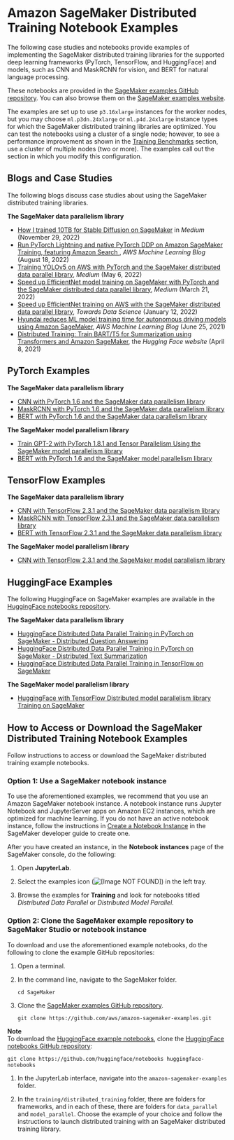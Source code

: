 # Amazon SageMaker Distributed Training Notebook Examples<a name="distributed-training-notebook-examples"></a>

The following case studies and notebooks provide examples of implementing the SageMaker distributed training libraries for the supported deep learning frameworks \(PyTorch, TensorFlow, and HuggingFace\) and models, such as CNN and MaskRCNN for vision, and BERT for natural language processing\.

These notebooks are provided in the [SageMaker examples GitHub repository](https://github.com/aws/amazon-sagemaker-examples/tree/master/training/distributed_training/)\. You can also browse them on the [SageMaker examples website](https://sagemaker-examples.readthedocs.io/en/latest/training/distributed_training/index.html)\.

The examples are set up to use `p3.16xlarge` instances for the worker nodes, but you may choose `ml.p3dn.24xlarge` or `ml.p4d.24xlarge` instance types for which the SageMaker distributed training libraries are optimized\. You can test the notebooks using a cluster of a single node; however, to see a performance improvement as shown in the [Training Benchmarks](https://docs.aws.amazon.com/sagemaker/latest/dg/data-parallel-intro.html#data-parallel-benchmarks) section, use a cluster of multiple nodes \(two or more\)\. The examples call out the section in which you modify this configuration\.

## Blogs and Case Studies<a name="distributed-training-notebook-examples-blog"></a>

The following blogs discuss case studies about using the SageMaker distributed training libraries\.

**The SageMaker data parallelism library**
+ [How I trained 10TB for Stable Diffusion on SageMaker](https://medium.com/@emilywebber/how-i-trained-10tb-for-stable-diffusion-on-sagemaker-39dcea49ce32) in *Medium* \(November 29, 2022\)
+ [Run PyTorch Lightning and native PyTorch DDP on Amazon SageMaker Training, featuring Amazon Search ](http://aws.amazon.com/blogs/machine-learning/run-pytorch-lightning-and-native-pytorch-ddp-on-amazon-sagemaker-training-featuring-amazon-search/), *AWS Machine Learning Blog* \(August 18, 2022\)
+ [Training YOLOv5 on AWS with PyTorch and the SageMaker distributed data parallel library](https://medium.com/@sitecao/training-yolov5-on-aws-with-pytorch-and-sagemaker-distributed-data-parallel-library-a196ab01409b), *Medium* \(May 6, 2022\)
+ [Speed up EfficientNet model training on SageMaker with PyTorch and the SageMaker distributed data parallel library](https://medium.com/@dangmz/speed-up-efficientnet-model-training-on-amazon-sagemaker-with-pytorch-and-sagemaker-distributed-dae4b048c01a), *Medium* \(March 21, 2022\)
+ [Speed up EfficientNet training on AWS with the SageMaker distributed data parallel library](https://towardsdatascience.com/speed-up-efficientnet-training-on-aws-by-up-to-30-with-sagemaker-distributed-data-parallel-library-2dbf6d1e18e8), *Towards Data Science* \(January 12, 2022\)
+ [Hyundai reduces ML model training time for autonomous driving models using Amazon SageMaker](http://aws.amazon.com/blogs/machine-learning/hyundai-reduces-training-time-for-autonomous-driving-models-using-amazon-sagemaker/), *AWS Machine Learning Blog* \(June 25, 2021\)
+ [Distributed Training: Train BART/T5 for Summarization using Transformers and Amazon SageMaker](https://huggingface.co/blog/sagemaker-distributed-training-seq2seq), the *Hugging Face website* \(April 8, 2021\)

## PyTorch Examples<a name="distributed-training-notebook-examples-pytorch"></a>

**The SageMaker data parallelism library**
+ [CNN with PyTorch 1\.6 and the SageMaker data parallelism library](https://sagemaker-examples.readthedocs.io/en/latest/training/distributed_training/pytorch/data_parallel/mnist/pytorch_smdataparallel_mnist_demo.html)
+ [MaskRCNN with PyTorch 1\.6 and the SageMaker data parallelism library](https://sagemaker-examples.readthedocs.io/en/latest/training/distributed_training/pytorch/data_parallel/maskrcnn/pytorch_smdataparallel_maskrcnn_demo.html)
+ [BERT with PyTorch 1\.6 and the SageMaker data parallelism library](https://sagemaker-examples.readthedocs.io/en/latest/training/distributed_training/pytorch/data_parallel/bert/pytorch_smdataparallel_bert_demo.html)

**The SageMaker model parallelism library**
+ [Train GPT\-2 with PyTorch 1\.8\.1 and Tensor Parallelism Using the SageMaker model parallelism library](https://sagemaker-examples.readthedocs.io/en/latest/training/distributed_training/pytorch/model_parallel/gpt2/smp-train-gpt-simple.html)
+ [BERT with PyTorch 1\.6 and the SageMaker model parallelism library](https://sagemaker-examples.readthedocs.io/en/latest/training/distributed_training/pytorch/model_parallel/bert/smp_bert_tutorial.html)

## TensorFlow Examples<a name="distributed-training-notebook-examples-tensorflow"></a>

**The SageMaker data parallelism library**
+ [CNN with TensorFlow 2\.3\.1 and the SageMaker data parallelism library](https://sagemaker-examples.readthedocs.io/en/latest/training/distributed_training/tensorflow/data_parallel/mnist/tensorflow2_smdataparallel_mnist_demo.html)
+ [MaskRCNN with TensorFlow 2\.3\.1 and the SageMaker data parallelism library](https://sagemaker-examples.readthedocs.io/en/latest/training/distributed_training/tensorflow/data_parallel/maskrcnn/tensorflow2_smdataparallel_maskrcnn_demo.html)
+ [BERT with TensorFlow 2\.3\.1 and the SageMaker data parallelism library](https://sagemaker-examples.readthedocs.io/en/latest/training/distributed_training/tensorflow/data_parallel/bert/tensorflow2_smdataparallel_bert_demo.html)

**The SageMaker model parallelism library**
+ [CNN with TensorFlow 2\.3\.1 and the SageMaker model parallelism library](https://sagemaker-examples.readthedocs.io/en/latest/training/distributed_training/tensorflow/model_parallel/mnist/tensorflow_smmodelparallel_mnist.html)

## HuggingFace Examples<a name="distributed-training-notebook-examples-huggingface"></a>

The following HuggingFace on SageMaker examples are available in the [HuggingFace notebooks repository](https://github.com/huggingface/notebooks/tree/master/sagemaker)\.

**The SageMaker data parallelism library**
+ [HuggingFace Distributed Data Parallel Training in PyTorch on SageMaker \- Distributed Question Answering](https://github.com/huggingface/notebooks/blob/master/sagemaker/03_distributed_training_data_parallelism/sagemaker-notebook.ipynb)
+ [HuggingFace Distributed Data Parallel Training in PyTorch on SageMaker \- Distributed Text Summarization](https://github.com/huggingface/notebooks/blob/master/sagemaker/08_distributed_summarization_bart_t5/sagemaker-notebook.ipynb)
+ [HuggingFace Distributed Data Parallel Training in TensorFlow on SageMaker](https://github.com/huggingface/notebooks/blob/master/sagemaker/07_tensorflow_distributed_training_data_parallelism/sagemaker-notebook.ipynb)

**The SageMaker model parallelism library**
+ [HuggingFace with TensorFlow Distributed model parallelism library Training on SageMaker](https://github.com/huggingface/notebooks/blob/master/sagemaker/04_distributed_training_model_parallelism/sagemaker-notebook.ipynb)

## How to Access or Download the SageMaker Distributed Training Notebook Examples<a name="distributed-training-notebook-examples-setup"></a>

Follow instructions to access or download the SageMaker distributed training example notebooks\.

### Option 1: Use a SageMaker notebook instance<a name="distributed-training-notebook-examples-ni"></a>

To use the aforementioned examples, we recommend that you use an Amazon SageMaker notebook instance\. A notebook instance runs Jupyter Notebook and JupyterServer apps on Amazon EC2 instances, which are optimized for machine learning\. If you do not have an active notebook instance, follow the instructions in [Create a Notebook Instance](howitworks-create-ws.md) in the SageMaker developer guide to create one\.

After you have created an instance, in the **Notebook instances** page of the SageMaker console, do the following:

1. Open **JupyterLab**\.

1. Select the examples icon \(![\[Image NOT FOUND\]](http://docs.aws.amazon.com/sagemaker/latest/dg/images/distributed/sm_examples_icon.png)\) in the left tray\. 

1. Browse the examples for **Training** and look for notebooks titled *Distributed Data Parallel* or *Distributed Model Parallel*\. 

### Option 2: Clone the SageMaker example repository to SageMaker Studio or notebook instance<a name="distributed-training-notebook-examples-studio"></a>

To download and use the aforementioned example notebooks, do the following to clone the example GitHub repositories: 

1. Open a terminal\.

1. In the command line, navigate to the SageMaker folder\.

   ```
   cd SageMaker
   ```

1. Clone the [SageMaker examples GitHub repository](https://github.com/aws/amazon-sagemaker-examples.git)\.

   ```
   git clone https://github.com/aws/amazon-sagemaker-examples.git
   ```
**Note**  
To download the [HuggingFace example notebooks](#distributed-training-notebook-examples-huggingface), clone the [HuggingFace notebooks GitHub repository](https://github.com/huggingface/notebooks):  

   ```
   git clone https://github.com/huggingface/notebooks huggingface-notebooks
   ```

1. In the JupyterLab interface, navigate into the `amazon-sagemaker-examples` folder\.

1. In the `training/distributed_training` folder, there are folders for frameworks, and in each of these, there are folders for `data_parallel` and `model_parallel`\. Choose the example of your choice and follow the instructions to launch distributed training with an SageMaker distributed training library\.